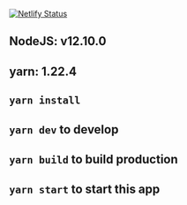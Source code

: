 [![Netlify Status](https://api.netlify.com/api/v1/badges/c82a1c09-9dfb-461f-8ff5-1ec56de3e5ea/deploy-status)](https://app.netlify.com/sites/incredible-granita-a291f7/deploys)

## NodeJS: v12.10.0

## yarn: 1.22.4

## `yarn install`

## `yarn dev` to develop

## `yarn build` to build production

## `yarn start`  to start this app
